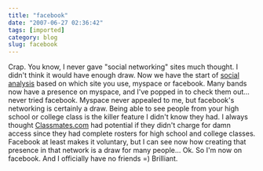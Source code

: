 ```yaml
---
title: "facebook"
date: "2007-06-27 02:36:42"
tags: [imported]
category: blog
slug: facebook
---
```


Crap. You know, I never gave "social networking" sites much thought. I didn't think it would have enough draw. Now we have the start of <a href="http://www.danah.org/papers/essays/ClassDivisions.html">social analysis</a> based on which site you use, myspace or facebook. Many bands now have a presence on myspace, and I've popped in to check them out... never tried facebook. Myspace never appealed to me, but facebook's networking is certainly a draw. Being able to see people from your high school or college class is the killer feature I didn't know they had. I always thought <a href="http://www.classmates.com">Classmates.com</a> had potential if they didn't charge for damn access since they had complete rosters for high school and college classes. Facebook at least makes it voluntary, but I can see now how creating that presence in that network is a draw for many people... Ok. So I'm now on facebook. And I officially have no friends =) Brilliant.
